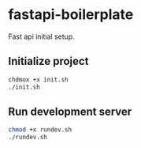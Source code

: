 # fastapi-boilerplate

Fast api initial setup.

## Initialize project

```bash
chdmox +x init.sh
./init.sh
```

## Run development server

```bash
chmod +x rundev.sh
./rundev.sh
```
